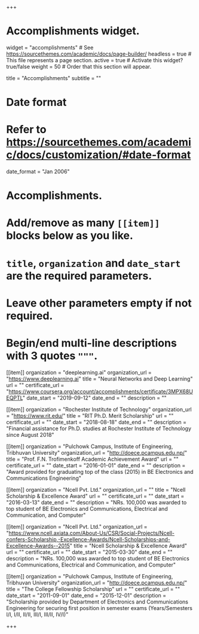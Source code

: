 +++
# Accomplishments widget.
widget = "accomplishments"  # See https://sourcethemes.com/academic/docs/page-builder/
headless = true  # This file represents a page section.
active = true  # Activate this widget? true/false
weight = 50  # Order that this section will appear.

title = "Accomplish&shy;ments"
subtitle = ""

# Date format
#   Refer to https://sourcethemes.com/academic/docs/customization/#date-format
date_format = "Jan 2006"

# Accomplishments.
#   Add/remove as many `[[item]]` blocks below as you like.
#   `title`, `organization` and `date_start` are the required parameters.
#   Leave other parameters empty if not required.
#   Begin/end multi-line descriptions with 3 quotes `"""`.

[[item]]
  organization = "deeplearning.ai"
  organization_url = "https://www.deeplearning.ai"
  title = "Neural Networks and Deep Learning"
  url = ""
  certificate_url = "https://www.coursera.org/account/accomplishments/certificate/3MPX68UEQPTL"
  date_start = "2019-09-12"
  date_end = ""
  description = ""

[[item]]
  organization = "Rochester Institute of Technology"
  organization_url = "https://www.rit.edu/"
  title = "RIT Ph.D. Merit Scholarship"
  url = ""
  certificate_url = ""
  date_start = "2018-08-18"
  date_end = ""
  description = "Financial assistance for Ph.D. studies at Rochester Institute of Technology since August 2018"

[[item]]
  organization = "Pulchowk Campus, Institute of Engineering, Tribhuvan University"
  organization_url = "http://doece.pcampus.edu.np/"
  title = "Prof. F.N. Trofimenkoff Academic Achievement Award"
  url = ""
  certificate_url = ""
  date_start = "2016-01-01"
  date_end = ""
  description = "Award provided for graduating top of the class (2015) in BE Electronics and Communications Engineering"

[[item]]
  organization = "Ncell Pvt. Ltd."
  organization_url = ""
  title = "Ncell Scholarship & Excellence Award"
  url = ""
  certificate_url = ""
  date_start = "2016-03-13"
  date_end = ""
  description = "NRs. 100,000 was awarded to top student of BE Electronics and Communications, Electrical and Communication, and Computer"

[[item]]
  organization = "Ncell Pvt. Ltd."
  organization_url = "https://www.ncell.axiata.com/About-Us/CSR/Social-Projects/Ncell-confers-Scholarship,-Excellence-Awards/Ncell-Scholarships-and-Excellence-Awards--2015"
  title = "Ncell Scholarship & Excellence Award"
  url = ""
  certificate_url = ""
  date_start = "2015-03-30"
  date_end = ""
  description = "NRs. 100,000 was awarded to top student of BE Electronics and Communications, Electrical and Communication, and Computer"
  
[[item]]
  organization = "Pulchowk Campus, Institute of Engineering, Tribhuvan University"
  organization_url = "http://doece.pcampus.edu.np/"
  title = "The College Fellowship Scholarship"
  url = ""
  certificate_url = ""
  date_start = "2011-09-01"
  date_end = "2015-12-01"
  description = "Scholarship provided by Department of Electronics and Communications Engineering for securing first position in semester exams (Years/Semesters I/I, I/II, II/II, III/I, III/II, IV/I)"

+++
